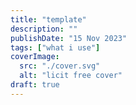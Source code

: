 ```yaml
---
title: "template"
description: ""
publishDate: "15 Nov 2023"
tags: ["what i use"]
coverImage:
  src: "./cover.svg"
  alt: "licit free cover"
draft: true
---
```

